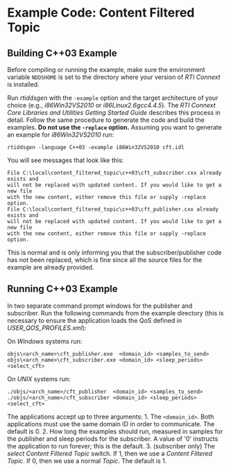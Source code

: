 # Example Code: Content Filtered Topic

## Building C++03 Example
Before compiling or running the example, make sure the environment variable
`NDDSHOME` is set to the directory where your version of *RTI Connext* is
installed.

Run *rtiddsgen* with the `-example` option and the target architecture of your
choice (e.g., *i86Win32VS2010* or *i86Linux2.6gcc4.4.5*). The *RTI Connext Core
Libraries and Utilities Getting Started Guide* describes this process in detail.
Follow the same procedure to generate the code and build the examples. **Do not
use the `-replace` option.** Assuming you want to generate an example for
*i86Win32VS2010* run:
```
rtiddsgen -language C++03 -example i86Win32VS2010 cft.idl
```

You will see messages that look like this:
```
File C:\local\content_filtered_topic\c++03\cft_subscriber.cxx already exists and
will not be replaced with updated content. If you would like to get a new file
with the new content, either remove this file or supply -replace option.
File C:\local\content_filtered_topic\c++03\cft_publisher.cxx already exists and
will not be replaced with updated content. If you would like to get a new file
with the new content, either remove this file or supply -replace option.
```

This is normal and is only informing you that the subscriber/publisher code has
not been replaced, which is fine since all the source files for the example are
already provided.

## Running C++03 Example
In two separate command prompt windows for the publisher and subscriber. Run
the following commands from the example directory (this is necessary to ensure
the application loads the QoS defined in *USER_QOS_PROFILES.xml*):

On *Windows* systems run:
```
objs\<arch_name>\cft_publisher.exe  <domain_id> <samples_to_send>
objs\<arch_name>\cft_subscriber.exe <domain_id> <sleep_periods> <select_cft>
```

On *UNIX* systems run:
```
./objs/<arch_name>/cft_publisher  <domain_id> <samples_to_send>
./objs/<arch_name>/cft_subscriber <domain_id> <sleep_periods> <select_cft>
```

The applications accept up to three arguments:
    1. The `<domain_id>`. Both applications must use the same domain ID in order
    to communicate. The default is 0.
    2. How long the examples should run, measured in samples for the publisher
    and sleep periods for the subscriber. A value of '0' instructs the
    application to run forever; this is the default.
    3. (subscriber only) The *select Content Filtered Topic* switch. If 1, then
    we use a *Content Filtered Topic*. If 0, then we use a normal *Topic*.
    The default is 1.
